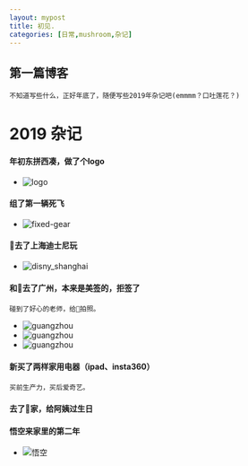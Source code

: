 ```yaml
---
layout: mypost
title: 初见.
categories: [日常,mushroom,杂记]
---
```


## 第一篇博客

    不知道写些什么，正好年底了，随便写些2019年杂记吧(emmmm？口吐莲花？)
    

# 2019 杂记


#### 年初东拼西凑，做了个logo

  - ![logo](logo.jpg)

#### 组了第一辆死飞

  - ![fixed-gear](cinell_shark.jpeg)
  
#### 🍄去了上海迪士尼玩
  - ![disny_shanghai](disny_shanghai.jpeg)
 
#### 和🍄去了广州，本来是美签的，拒签了
    
    碰到了好心的老师，给🍄拍照。
    
  - ![guangzhou](guangzhou1.jpeg)
  - ![guangzhou](guangzhou2.jpeg)
  - ![guangzhou](guangzhou3.jpeg)
 
#### 新买了两样家用电器（ipad、insta360）
    买前生产力，买后爱奇艺。

#### 去了🍄家，给阿姨过生日

#### 悟空来家里的第二年
  - ![悟空](wukong.jpeg)
